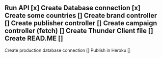 Run API [x]
Create Database connection [x]
Create some countries []
Create brand controller []
Create publisher controller []
Create campaign controller (fetch) []
Create Thunder Client file []
Create READ.ME []
--------------------------------------
Create production database connection []
Publish in Heroku []
